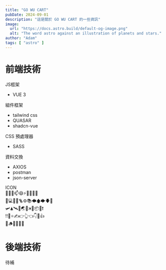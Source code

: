 ```yaml
---
title: "GO WU CART"
pubDate: 2024-09-01
description: "這是關於 GO WU CART 的一些資訊"
image:
  url: "https://docs.astro.build/default-og-image.png"
  alt: "The word astro against an illustration of planets and stars."
author: "Adam"
tags: [ "astro" ]
---
```


# 前端技術
JS框架
  + VUE 3

組件框架
  + tailwind css
  + QUASAR
  + shadcn-vue

CSS 預處理器
  + SASS

資料交換
  + AXIOS
  + postman
  + json-server

ICON  
👋🌱💞️📫😄⚡🚀🔧🚫🏪  
🔗💻📝🔩🪜⚙📚🡄🡅🡆🡇🚜  
🛩🛦🛰🛫🌏📡🛪🎒📦🎯❗  
‼📝⭐✍👉👆👈👇🏹👍  
👊🪵🧑‍🚀🧞👀  

# 後端技術
待補